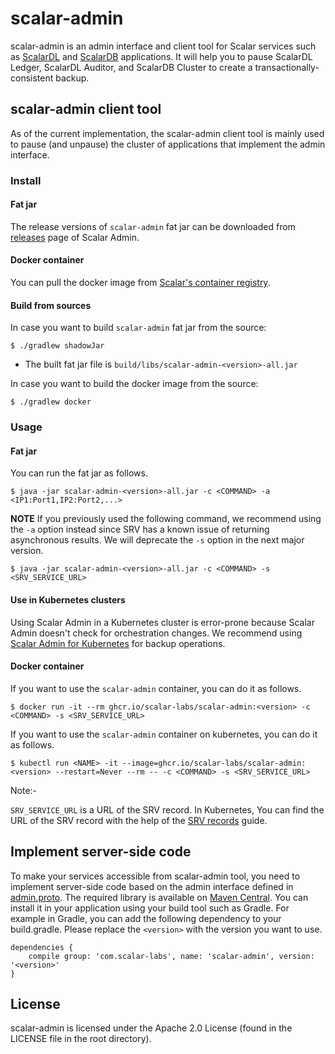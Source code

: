 # scalar-admin

scalar-admin is an admin interface and client tool for Scalar services such as [ScalarDL](https://github.com/scalar-labs/scalardl) and [ScalarDB](https://github.com/scalar-labs/scalardb) applications.
It will help you to pause ScalarDL Ledger, ScalarDL Auditor, and ScalarDB Cluster to create a transactionally-consistent backup.

## scalar-admin client tool

As of the current implementation, the scalar-admin client tool is mainly used to pause (and unpause) the cluster of applications that implement the admin interface.

### Install

#### Fat jar

The release versions of `scalar-admin` fat jar can be downloaded from [releases](https://github.com/scalar-labs/scalar-admin/releases) page of Scalar Admin.

#### Docker container

You can pull the docker image from [Scalar's container registry](https://github.com/orgs/scalar-labs/packages/container/package/scalar-admin).

#### Build from sources

In case you want to build `scalar-admin` fat jar from the source:

```console
$ ./gradlew shadowJar
```

* The built fat jar file is `build/libs/scalar-admin-<version>-all.jar`

In case you want to build the docker image from the source:

```console
$ ./gradlew docker
```

### Usage

#### Fat jar

You can run the fat jar as follows.


```console
$ java -jar scalar-admin-<version>-all.jar -c <COMMAND> -a <IP1:Port1,IP2:Port2,...>
```

**NOTE** If you previously used the following command, we recommend using the `-a` option instead since SRV has a known issue of returning asynchronous results. We will deprecate the `-s` option in the next major version.

```console
$ java -jar scalar-admin-<version>-all.jar -c <COMMAND> -s <SRV_SERVICE_URL>
```

#### Use in Kubernetes clusters

Using Scalar Admin in a Kubernetes cluster is error-prone because Scalar Admin doesn't check for orchestration changes.
We recommend using [Scalar Admin for Kubernetes](https://github.com/scalar-labs/scalar-admin-for-kubernetes) for backup operations.

#### Docker container

If you want to use the `scalar-admin` container, you can do it as follows.

```console
$ docker run -it --rm ghcr.io/scalar-labs/scalar-admin:<version> -c <COMMAND> -s <SRV_SERVICE_URL>
```

If you want to use the `scalar-admin` container on kubernetes, you can do it as follows.

```console
$ kubectl run <NAME> -it --image=ghcr.io/scalar-labs/scalar-admin:<version> --restart=Never --rm -- -c <COMMAND> -s <SRV_SERVICE_URL>
```

Note:-

`SRV_SERVICE_URL` is a URL of the SRV record.
In Kubernetes, You can find the URL of the SRV record with the help of the [SRV records](https://kubernetes.io/docs/concepts/services-networking/dns-pod-service/#srv-records) guide.

## Implement server-side code

To make your services accessible from scalar-admin tool, you need to implement server-side code based on the admin interface defined in [admin.proto](src/main/proto/scalar/protobuf/admin.proto).
The required library is available on [Maven Central](https://search.maven.org/search?q=a:scalar-admin). You can install it in your application using your build tool such as Gradle. For example in Gradle, you can add the following dependency to your build.gradle. Please replace the `<version>` with the version you want to use.

```
dependencies {
    compile group: 'com.scalar-labs', name: 'scalar-admin', version: '<version>'
}
```

## License
scalar-admin is licensed under the Apache 2.0 License (found in the LICENSE file in the root directory).
